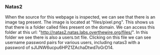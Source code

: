 ### Natas2
When the source for this webpage is inspected, we can see that there is an image tag present. The image is located at "files/pixel.png". This shows us that there is a folder called files present on the domain. We can access this folder at this url: "http://natas2.natas.labs.overthewire.org/files/". In this folder we see there is also a users.txt file. Clicking on this file we can see username password pairs for various users, including natas3 with a password of sJIJNW6ucpu6HPZ1ZAchaDtwd7oGrD14.

